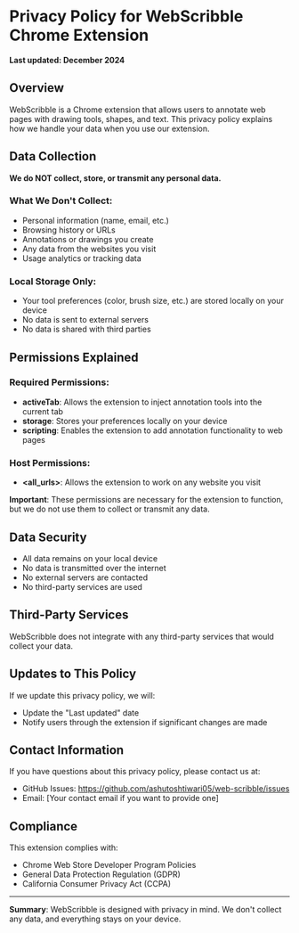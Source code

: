 # Privacy Policy for WebScribble Chrome Extension

**Last updated: December 2024**

## Overview

WebScribble is a Chrome extension that allows users to annotate web pages with drawing tools, shapes, and text. This privacy policy explains how we handle your data when you use our extension.

## Data Collection

**We do NOT collect, store, or transmit any personal data.**

### What We Don't Collect:
- Personal information (name, email, etc.)
- Browsing history or URLs
- Annotations or drawings you create
- Any data from the websites you visit
- Usage analytics or tracking data

### Local Storage Only:
- Your tool preferences (color, brush size, etc.) are stored locally on your device
- No data is sent to external servers
- No data is shared with third parties

## Permissions Explained

### Required Permissions:
- **activeTab**: Allows the extension to inject annotation tools into the current tab
- **storage**: Stores your preferences locally on your device
- **scripting**: Enables the extension to add annotation functionality to web pages

### Host Permissions:
- **<all_urls>**: Allows the extension to work on any website you visit

**Important**: These permissions are necessary for the extension to function, but we do not use them to collect or transmit any data.

## Data Security

- All data remains on your local device
- No data is transmitted over the internet
- No external servers are contacted
- No third-party services are used

## Third-Party Services

WebScribble does not integrate with any third-party services that would collect your data.

## Updates to This Policy

If we update this privacy policy, we will:
- Update the "Last updated" date
- Notify users through the extension if significant changes are made

## Contact Information

If you have questions about this privacy policy, please contact us at:
- GitHub Issues: https://github.com/ashutoshtiwari05/web-scribble/issues
- Email: [Your contact email if you want to provide one]

## Compliance

This extension complies with:
- Chrome Web Store Developer Program Policies
- General Data Protection Regulation (GDPR)
- California Consumer Privacy Act (CCPA)

---

**Summary**: WebScribble is designed with privacy in mind. We don't collect any data, and everything stays on your device.
